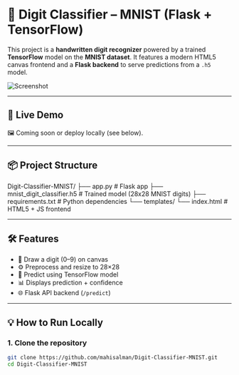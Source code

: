 # 🧠 Digit Classifier – MNIST (Flask + TensorFlow)

This project is a **handwritten digit recognizer** powered by a trained **TensorFlow** model on the **MNIST dataset**. It features a modern HTML5 canvas frontend and a **Flask backend** to serve predictions from a `.h5` model.

![Screenshot](https://raw.githubusercontent.com/mahisalman/Digit-Classifier-MNIST/main/demo-screenshot.png)

---

## 🚀 Live Demo

🖼️ Coming soon or deploy locally (see below).

---

## 📦 Project Structure

Digit-Classifier-MNIST/
├── app.py # Flask app
├── mnist_digit_classifier.h5 # Trained model (28x28 MNIST digits)
├── requirements.txt # Python dependencies
└── templates/
└── index.html # HTML5 + JS frontend


---

## 🛠️ Features

- 🎨 Draw a digit (0–9) on canvas
- ⚙️ Preprocess and resize to 28×28
- 🧠 Predict using TensorFlow model
- 📊 Displays prediction + confidence
- 🌐 Flask API backend (`/predict`)

---

## 💡 How to Run Locally

### 1. Clone the repository

```bash
git clone https://github.com/mahisalman/Digit-Classifier-MNIST.git
cd Digit-Classifier-MNIST

